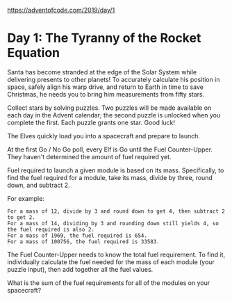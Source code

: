https://adventofcode.com/2019/day/1  
  
# Day 1: The Tyranny of the Rocket Equation

Santa has become stranded at the edge of the Solar System while delivering presents to other planets! To accurately calculate his position in space, safely align his warp drive, and return to Earth in time to save Christmas, he needs you to bring him measurements from fifty stars.  
  
Collect stars by solving puzzles. Two puzzles will be made available on each day in the Advent calendar; the second puzzle is unlocked when you complete the first. Each puzzle grants one star. Good luck!  
  
The Elves quickly load you into a spacecraft and prepare to launch.  
  
At the first Go / No Go poll, every Elf is Go until the Fuel Counter-Upper. They haven't determined the amount of fuel required yet.  
  
Fuel required to launch a given module is based on its mass. Specifically, to find the fuel required for a module, take its mass, divide by three, round down, and subtract 2.  
  
For example:  
  
    For a mass of 12, divide by 3 and round down to get 4, then subtract 2 to get 2.  
    For a mass of 14, dividing by 3 and rounding down still yields 4, so the fuel required is also 2.  
    For a mass of 1969, the fuel required is 654.  
    For a mass of 100756, the fuel required is 33583.  
  
The Fuel Counter-Upper needs to know the total fuel requirement. To find it, individually calculate the fuel needed for the mass of each module (your puzzle input), then add together all the fuel values.  
  
What is the sum of the fuel requirements for all of the modules on your spacecraft?  
